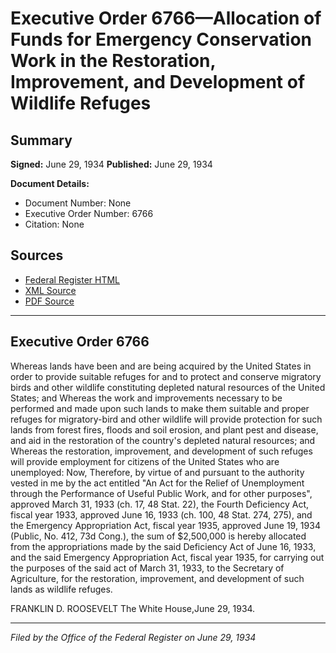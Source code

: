 # Executive Order 6766—Allocation of Funds for Emergency Conservation Work in the Restoration, Improvement, and Development of Wildlife Refuges

## Summary

**Signed:** June 29, 1934
**Published:** June 29, 1934

**Document Details:**
- Document Number: None
- Executive Order Number: 6766
- Citation: None

## Sources
- [Federal Register HTML](https://www.presidency.ucsb.edu/documents/executive-order-6766-allocation-funds-for-emergency-conservation-work-the-restoration)
- [XML Source](None)
- [PDF Source](None)

---

## Executive Order 6766

Whereas lands have been and are being acquired by the United States in order to provide suitable refuges for and to protect and conserve migratory birds and other wildlife constituting depleted natural resources of the United States; and
Whereas the work and improvements necessary to be performed and made upon such lands to make them suitable and proper refuges for migratory-bird and other wildlife will provide protection for such lands from forest fires, floods and soil erosion, and plant pest and disease, and aid in the restoration of the country's depleted natural resources; and
Whereas the restoration, improvement, and development of such refuges will provide employment for citizens of the United States who are unemployed:
Now, Therefore, by virtue of and pursuant to the authority vested in me by the act entitled "An Act for the Relief of Unemployment through the Performance of Useful Public Work, and for other purposes", approved March 31, 1933 (ch. 17, 48 Stat. 22), the Fourth Deficiency Act, fiscal year 1933, approved June 16, 1933 (ch. 100, 48 Stat. 274, 275), and the Emergency Appropriation Act, fiscal year 1935, approved June 19, 1934 (Public, No. 412, 73d Cong.), the sum of $2,500,000 is hereby allocated from the appropriations made by the said Deficiency Act of June 16, 1933, and the said Emergency Appropriation Act, fiscal year 1935, for carrying out the purposes of the said act of March 31, 1933, to the Secretary of Agriculture, for the restoration, improvement, and development of such lands as wildlife refuges.

FRANKLIN D. ROOSEVELT
The White House,June 29, 1934.

---

*Filed by the Office of the Federal Register on June 29, 1934*
